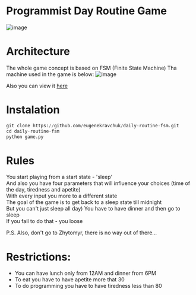 # Programmist Day Routine Game
![image](https://github.com/eugenekravchuk/daily-routine-fsm/assets/81439861/319d24dd-4ff2-4114-9f24-1e8fd5780584)

# Architecture
The whole game concept is based on FSM (Finite State Machine)
Tha machine used in the game is below:
![image](https://github.com/eugenekravchuk/daily-routine-fsm/assets/81439861/bd85f45b-d90b-4620-9699-76bbd06bacf9)

Also you can view it [here](https://www.figma.com/file/4JUdsV5ANTm8asC2KZwxUR/fsm_lab?type=whiteboard&node-id=0%3A1&t=qFkUun0aU0BkkOQO-1)

# Instalation
```python
git clone https://github.com/eugenekravchuk/daily-routine-fsm.git
cd daily-routine-fsm
python game.py
```

# Rules
You start playing from a start state - 'sleep' <br/>
And also you have four parameters that will influence your choices (time of the day, tiredness and apetite) <br/>
With every input you more to a different state <br/>
The goal of the game is to get back to a sleep state till midnight <br/>
But you can't just sleep all day) You have to have dinner and then go to sleep <br/>
If you fail to do that - you loose <br/>

P.S. Also, don't go to Zhytomyr, there is no way out of there...

# Restrictions:
- You can have lunch only from 12AM and dinner from 6PM
- To eat you have to have apetite more that 30
- To do programming you have to have tiredness less than 80

